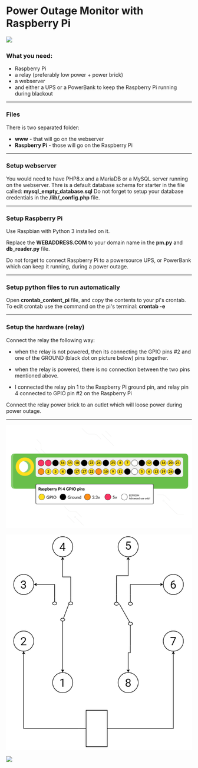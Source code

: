 # Power Outage Monitor with Raspberry Pi

![](https://raw.githubusercontent.com/aml-one/poweroutage/refs/heads/main/webpage.jpg)

### What you need:
- Raspberry Pi
- a relay (preferably low power + power brick)
- a webserver
- and either a UPS or a PowerBank to keep the Raspberry Pi running during blackout

--------

### Files

There is two separated folder:
- **www** - that will go on the webserver
- **Raspberry Pi** - those will go on the Raspberry Pi


-------------

### Setup webserver
You would need to have PHP8.x and a MariaDB or a MySQL server running on the webserver.
Thre is a default database schema for starter in the file called: **mysql_empty_database.sql**
Do not forget to setup your database credentials in the **/lib/_config.php** file.

-------------

### Setup Raspberry Pi
Use Raspbian with Python 3 installed on it.

Replace the **WEBADDRESS.COM** to your domain name in the **pm.py** and **db_reader.py** file.

Do not forget to connect Raspberry Pi to a powersource UPS, or PowerBank which can keep it running, during a power outage.

-------------

### Setup python files to run automatically
Open **crontab_content_pi** file, and copy the contents to your pi's crontab.
To edit crontab use the command on the pi's terminal: **crontab -e**

-------------

### Setup the hardware (relay)

Connect the relay the following way:
- when the relay is not powered, then its connecting the GPIO pins #2 and one of the GROUND (black dot on picture below) pins together.
- when the relay is powered, there is no connection between the two pins mentioned above.

- I connected the relay pin 1 to the Raspberry Pi ground pin, and relay pin 4 connected to GPIO pin #2 on the Raspberry Pi

Connect the relay power brick to an outlet which will loose power during power outage.


--------

![](https://raw.githubusercontent.com/aml-one/poweroutage/refs/heads/main/gpio_pin.png)

![](https://raw.githubusercontent.com/aml-one/poweroutage/refs/heads/main/relay.png)

![](https://raw.githubusercontent.com/aml-one/poweroutage/refs/heads/main/final.png)
